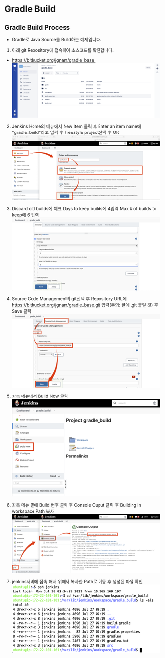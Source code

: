 # Gradle Build

## Gradle Build Process
* Gradle로 Java Source를 Build하는 예제입니다.

1. 아래 git Repository에 접속하여 소스코드를 확인합니다.
  - https://bitbucket.org/jgnam/gradle_base 
![](img/1.png)

2. Jenkins Home의 메뉴에서 New Item 클릭 후 Enter an item name에 "gradle_build"라고 입력 후 Freestyle project선택 후 OK
![](img/2.png)

3. Discard old builds에 체크 Days to keep builds에 4입력 Max # of builds to keep에 6 입력
![](img/3.png)

4. Source Code Management의 git선택 후 Repository URL에 https://bitbucket.org/jgnam/gradle_base.git 입력(주의: 끌에 .git 붙일 것) 후 Save 클릭
![](img/4.png)

5. 좌측 메뉴에서 Build Now 클릭
![](img/5.png)

6. 좌측 메뉴 밑에 Build 번후 클릭 후 Console Ouput 클릭 후 Building in workspace Path  복사
![](img/6.png)

7. jenkins서버에 접속 해서 위에서 복사한 Path로 이동 후 생성된 파일 확인
![](img/7.png)
